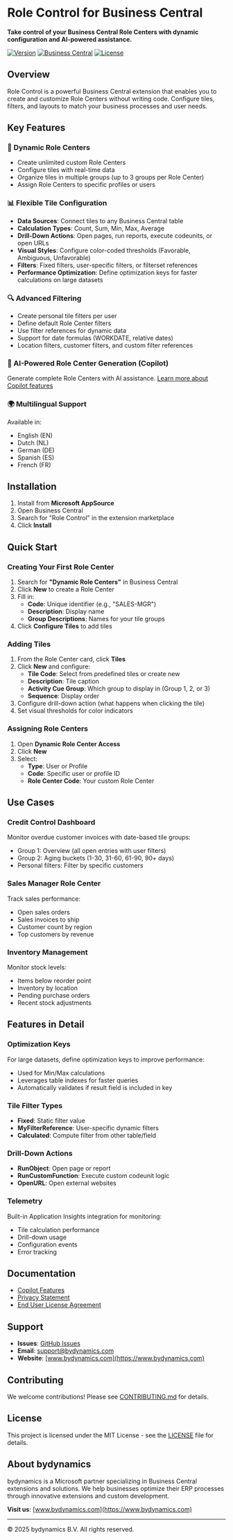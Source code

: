 # Role Control for Business Central

**Take control of your Business Central Role Centers with dynamic configuration and AI-powered assistance.**

[![Version](https://img.shields.io/badge/version-26.0.0.0-blue.svg)](https://github.com/bydynamics/AL-RoleControl-AppSource)
[![Business Central](https://img.shields.io/badge/Business%20Central-26.0-green.svg)](https://docs.microsoft.com/en-us/dynamics365/business-central/)
[![License](https://img.shields.io/badge/license-MIT-orange.svg)](LICENSE)

## Overview

Role Control is a powerful Business Central extension that enables you to create and customize Role Centers without writing code. Configure tiles, filters, and layouts to match your business processes and user needs.

## Key Features

### 🎯 Dynamic Role Centers
- Create unlimited custom Role Centers
- Configure tiles with real-time data
- Organize tiles in multiple groups (up to 3 groups per Role Center)
- Assign Role Centers to specific profiles or users

### 📊 Flexible Tile Configuration
- **Data Sources**: Connect tiles to any Business Central table
- **Calculation Types**: Count, Sum, Min, Max, Average
- **Drill-Down Actions**: Open pages, run reports, execute codeunits, or open URLs
- **Visual Styles**: Configure color-coded thresholds (Favorable, Ambiguous, Unfavorable)
- **Filters**: Fixed filters, user-specific filters, or filterset references
- **Performance Optimization**: Define optimization keys for faster calculations on large datasets

### 🔍 Advanced Filtering
- Create personal tile filters per user
- Define default Role Center filters
- Use filter references for dynamic data
- Support for date formulas (WORKDATE, relative dates)
- Location filters, customer filters, and custom filter references

### 🤖 AI-Powered Role Center Generation (Copilot)
Generate complete Role Centers with AI assistance. [Learn more about Copilot features](COPILOT.md)

### 🌍 Multilingual Support
Available in:
- English (EN)
- Dutch (NL)
- German (DE)
- Spanish (ES)
- French (FR)

## Installation

1. Install from **Microsoft AppSource**
2. Open Business Central
3. Search for "Role Control" in the extension marketplace
4. Click **Install**

## Quick Start

### Creating Your First Role Center

1. Search for **"Dynamic Role Centers"** in Business Central
2. Click **New** to create a Role Center
3. Fill in:
   - **Code**: Unique identifier (e.g., "SALES-MGR")
   - **Description**: Display name
   - **Group Descriptions**: Names for your tile groups
4. Click **Configure Tiles** to add tiles

### Adding Tiles

1. From the Role Center card, click **Tiles**
2. Click **New** and configure:
   - **Tile Code**: Select from predefined tiles or create new
   - **Description**: Tile caption
   - **Activity Cue Group**: Which group to display in (Group 1, 2, or 3)
   - **Sequence**: Display order
3. Configure drill-down action (what happens when clicking the tile)
4. Set visual thresholds for color indicators

### Assigning Role Centers

1. Open **Dynamic Role Center Access**
2. Click **New**
3. Select:
   - **Type**: User or Profile
   - **Code**: Specific user or profile ID
   - **Role Center Code**: Your custom Role Center

## Use Cases

### Credit Control Dashboard
Monitor overdue customer invoices with date-based tile groups:
- Group 1: Overview (all open entries with user filters)
- Group 2: Aging buckets (1-30, 31-60, 61-90, 90+ days)
- Personal filters: Filter by specific customers

### Sales Manager Role Center
Track sales performance:
- Open sales orders
- Sales invoices to ship
- Customer count by region
- Top customers by revenue

### Inventory Management
Monitor stock levels:
- Items below reorder point
- Inventory by location
- Pending purchase orders
- Recent stock adjustments

## Features in Detail

### Optimization Keys
For large datasets, define optimization keys to improve performance:
- Used for Min/Max calculations
- Leverages table indexes for faster queries
- Automatically validates if result field is included in key

### Tile Filter Types
- **Fixed**: Static filter value
- **MyFilterReference**: User-specific dynamic filters
- **Calculated**: Compute filter from other table/field

### Drill-Down Actions
- **RunObject**: Open page or report
- **RunCustomFunction**: Execute custom codeunit logic
- **OpenURL**: Open external websites

### Telemetry
Built-in Application Insights integration for monitoring:
- Tile calculation performance
- Drill-down usage
- Configuration events
- Error tracking

## Documentation

- [Copilot Features](COPILOT.md)
- [Privacy Statement](PRIVACY.md)
- [End User License Agreement](EULA.md)

## Support

- **Issues**: [GitHub Issues](https://github.com/bydynamics/AL-RoleControl-Support/issues)
- **Email**: support@bydynamics.com
- **Website**: [www.bydynamics.com](https://www.bydynamics.com)

## Contributing

We welcome contributions! Please see [CONTRIBUTING.md](CONTRIBUTING.md) for details.

## License

This project is licensed under the MIT License - see the [LICENSE](LICENSE) file for details.

## About bydynamics

bydynamics is a Microsoft partner specializing in Business Central extensions and solutions. We help businesses optimize their ERP processes through innovative extensions and custom development.

**Visit us**: [www.bydynamics.com](https://www.bydynamics.com)

---

© 2025 bydynamics B.V. All rights reserved.
